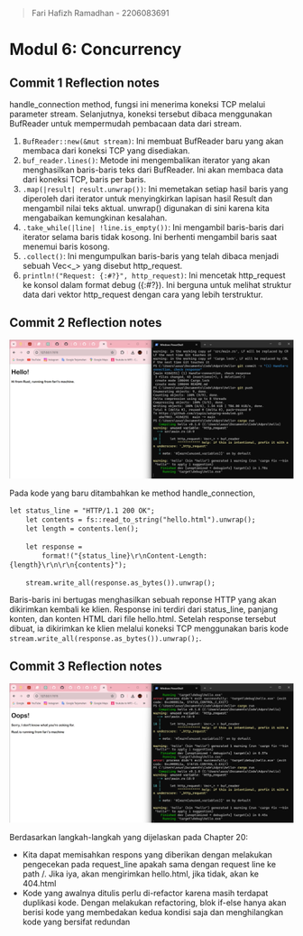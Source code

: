 > Fari Hafizh Ramadhan - 2206083691

# Modul 6: Concurrency

## Commit 1 Reflection notes

handle_connection method, fungsi ini menerima koneksi TCP melalui parameter stream. Selanjutnya, koneksi tersebut dibaca menggunakan BufReader untuk mempermudah pembacaan data dari stream.

1. `BufReader::new(&mut stream)`: Ini membuat BufReader baru yang akan membaca dari koneksi TCP yang disediakan.
2. `buf_reader.lines()`: Metode ini mengembalikan iterator yang akan menghasilkan baris-baris teks dari BufReader. Ini akan membaca data dari koneksi TCP, baris per baris.
3. `.map(|result| result.unwrap())`: Ini memetakan setiap hasil baris yang diperoleh dari iterator untuk menyingkirkan lapisan hasil Result dan mengambil nilai teks aktual. unwrap() digunakan di sini karena kita mengabaikan kemungkinan kesalahan.
4. `.take_while(|line| !line.is_empty())`: Ini mengambil baris-baris dari iterator selama baris tidak kosong. Ini berhenti mengambil baris saat menemui baris kosong.
5. `.collect()`: Ini mengumpulkan baris-baris yang telah dibaca menjadi sebuah Vec<_> yang disebut http_request.
6. `println!("Request: {:#?}", http_request)`: Ini mencetak http_request ke konsol dalam format debug ({:#?}). Ini berguna untuk melihat struktur data dari vektor http_request dengan cara yang lebih terstruktur.

## Commit 2 Reflection notes
![Commit 2 screen capture](/img/commit2.png) 

Pada kode yang baru ditambahkan ke method handle_connection,

```
let status_line = "HTTP/1.1 200 OK"; 
    let contents = fs::read_to_string("hello.html").unwrap(); 
    let length = contents.len(); 
 
    let response = 
        format!("{status_line}\r\nContent-Length: 
{length}\r\n\r\n{contents}"); 
 
    stream.write_all(response.as_bytes()).unwrap();
```
Baris-baris ini bertugas menghasilkan sebuah reponse HTTP yang akan dikirimkan kembali ke klien. Response ini terdiri dari status_line, panjang konten, dan konten HTML dari file hello.html. Setelah response tersebut dibuat, ia dikirimkan ke klien melalui koneksi TCP menggunakan baris kode `stream.write_all(response.as_bytes()).unwrap();`.

## Commit 3 Reflection notes
![Commit 3 screen capture](/img/commit3.png) 

Berdasarkan langkah-langkah yang dijelaskan pada Chapter 20:

- Kita dapat memisahkan respons yang diberikan dengan melakukan pengecekan pada request_line apakah sama dengan request line ke path /. Jika iya, akan mengirimkan hello.html, jika tidak, akan ke 404.html
- Kode yang awalnya ditulis perlu di-refactor karena masih terdapat duplikasi kode. Dengan melakukan refactoring, blok if-else hanya akan berisi kode yang membedakan kedua kondisi saja dan menghilangkan kode yang bersifat redundan